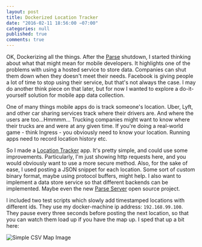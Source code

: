 ```yaml
---
layout: post
title: Dockerized Location Tracker
date: "2016-02-11 18:56:00 −07:00"
categories: null
published: true
comments: true
---
```


OK, Dockerizing all the things. After the [Parse](http://blog.parse.com/announcements/moving-on/) shutdown, I started thinking about what that might mean for mobile developers. It highlights one of the problems with using a hosted service to store data. Companies can shut them down when they doesn't meet their needs. Facebook is giving people a lot of time to stop using their service, but that's not always the case. I may do another think piece on that later, but for now I wanted to explore a do-it-yourself solution for mobile app data collection.

One of many things mobile apps do is track someone's location. Uber, Lyft, and other car sharing services track where their drivers are. And where the users are too...Hmmmm... Trucking companies might want to know where their trucks are and were at any given time. If you're doing a real-world game - think Ingress - you obviously need to know your location. Running apps need to record location history etc.

So I made a [Location Tracker](https://github.com/ManoMarks/location-tracker) app. It's pretty simple, and could use some improvements. Particularly, I'm just showing http requests here, and you would obviously want to use a more secure method. Also, for the sake of ease, I used posting a JSON snippet for each location. Some sort of custom binary format, maybe using protocol buffers, might help. I also want to implement a data store service so that different backends can be implemented. Maybe even the new [Parse Server](http://blog.parse.com/announcements/introducing-parse-server-and-the-database-migration-tool/) open source project.

I included two test scripts which slowly add timestamped locations with different ids. They use my docker-machine ip address: `192.168.99.100`. They pause every three seconds before posting the next location, so that you can watch them load up if you have the map up. I sped that up a bit here:

![Simple CSV Map Image](/imgs/paris-tracker.gif)
